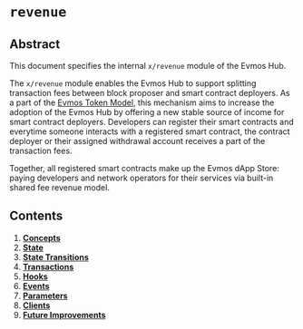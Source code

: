 <!--
order: 0
title: "Revenue Overview"
parent:
  title: "revenue"
-->

# `revenue`

## Abstract

This document specifies the internal `x/revenue` module of the Evmos Hub.

The `x/revenue` module enables the Evmos Hub to support splitting transaction
fees between block proposer and smart contract deployers. As a part of the
[Evmos Token Model](https://evmos.blog/the-evmos-token-model-edc07014978b), this
mechanism aims to increase the adoption of the Evmos Hub by offering a new
stable source of income for smart contract deployers. Developers can register
their smart contracts and everytime someone interacts with a registered smart
contract, the contract deployer or their assigned withdrawal account receives a
part of the transaction fees.

Together, all registered smart contracts make up the Evmos dApp Store: paying
developers and network operators for their services via built-in shared fee
revenue model.

## Contents

1.  **[Concepts](01_concepts.md)**
2.  **[State](02_state.md)**
3.  **[State Transitions](03_state_transitions.md)**
4.  **[Transactions](04_transactions.md)**
5.  **[Hooks](05_hooks.md)**
6.  **[Events](06_events.md)**
7.  **[Parameters](07_parameters.md)**
8.  **[Clients](08_clients.md)**
9.  **[Future Improvements](09_improvements.md)**
